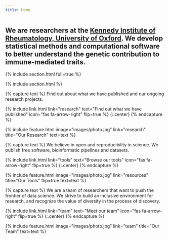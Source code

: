 ```yaml
---
title: Home
---
```


## We are researchers at the [Kennedy Institute of Rheumatology, University of Oxford](https://www.kennedy.ox.ac.uk/). We develop statistical methods and computational software to better understand the genetic contribution to immune-mediated traits.


{% include section.html full=true %}
<!-- {% include banner.html image="images/Oxford_DNA.jpg" %} -->
{% include section.html %}
<!-- # Hightlights -->
{% capture text %}
Find out about what we have published and our ongoing research projects.

{%
  include link.html
  link="research"
  text="Find out what we have published"
  icon="fas fa-arrow-right"
  flip=true
%}
{:.center}
{% endcapture %}

{%
  include feature.html
  image="images/photo.jpg"
  link="research"
  title="Our Research"
  text=text
%}

{% capture text %}
We believe in open and reproducibility in science. We publish free software, bioinformatic pipelines and datasets.

{%
  include link.html
  link="tools"
  text="Browse our tools"
  icon="fas fa-arrow-right"
  flip=true
%}
{:.center}
{% endcapture %}

{%
  include feature.html
  image="images/photo.jpg"
  link="resources"
  title="Our Tools"
  flip=true
  text=text
%}

{% capture text %}
We are a team of researchers that want to push the frontier of data science. We strive to build an inclusive environment for research, and recognize the value of diversity in the process of discovery.

{%
  include link.html
  link="team"
  text="Meet our team"
  icon="fas fa-arrow-right"
  flip=true
%}
{:.center}
{% endcapture %}

{%
  include feature.html
  image="images/photo.jpg"
  link="team"
  title="Our Team"
  text=text
%}




